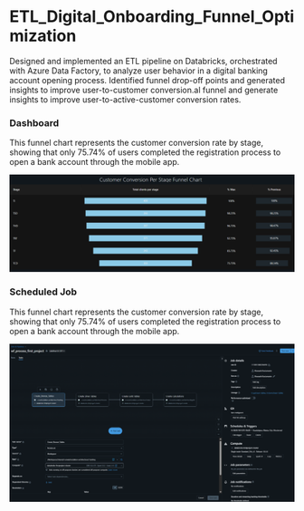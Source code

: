 # ETL_Digital_Onboarding_Funnel_Optimization
Designed and implemented an ETL pipeline on Databricks, orchestrated with Azure Data Factory, to analyze user behavior in a digital banking account opening process. Identified funnel drop-off points and generated insights to improve user-to-customer conversion.al funnel and generate insights to improve user-to-active-customer conversion rates.


 ### Dashboard

 This funnel chart represents the customer conversion rate by stage, showing that only 75.74% of users completed the registration process to open a bank account through the mobile app.
 
  ![alt text](https://github.com/Rogelio-Bustamante/ETL_Digital_Onboarding_Funnel_Optimization/blob/main/Final_Funnel_Chart.png)

 ### Scheduled Job

 This funnel chart represents the customer conversion rate by stage, showing that only 75.74% of users completed the registration process to open a bank account through the mobile app.
 
  ![alt text](https://github.com/Rogelio-Bustamante/ETL_Digital_Onboarding_Funnel_Optimization/blob/main/Scheduled_Job.png)


